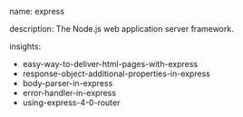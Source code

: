 name: express

description: The Node.js web application server framework.  

insights:
  - easy-way-to-deliver-html-pages-with-express
  - response-object-additional-properties-in-express
  - body-parser-in-express
  - error-handler-in-express
  - using-express-4-0-router
 
